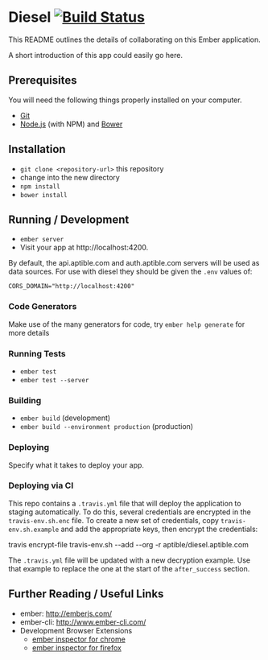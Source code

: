 # Diesel [![Build Status](https://travis-ci.org/aptible/diesel.aptible.com.svg?branch=master)](https://travis-ci.org/aptible/diesel.aptible.com)

This README outlines the details of collaborating on this Ember application.

A short introduction of this app could easily go here.

## Prerequisites

You will need the following things properly installed on your computer.

* [Git](http://git-scm.com/)
* [Node.js](http://nodejs.org/) (with NPM) and [Bower](http://bower.io/)

## Installation

* `git clone <repository-url>` this repository
* change into the new directory
* `npm install`
* `bower install`

## Running / Development

* `ember server`
* Visit your app at http://localhost:4200.

By default, the api.aptible.com and auth.aptible.com servers will be used as
data sources. For use with diesel they should be given the `.env` values of:

```
CORS_DOMAIN="http://localhost:4200"
```

### Code Generators

Make use of the many generators for code, try `ember help generate` for more details

### Running Tests

* `ember test`
* `ember test --server`

### Building

* `ember build` (development)
* `ember build --environment production` (production)

### Deploying

Specify what it takes to deploy your app.

### Deploying via CI

This repo contains a `.travis.yml` file that will deploy the application
to staging automatically. To do this, several credentials are encrypted in
the `travis-env.sh.enc` file. To create a new set of credentials, copy
`travis-env.sh.example` and add the appropriate keys, then encrypt the
credentials:

travis encrypt-file travis-env.sh --add --org -r aptible/diesel.aptible.com

The `.travis.yml` file will be updated with a new decryption example. Use
that example to replace the one at the start of the `after_success` section.

## Further Reading / Useful Links

* ember: http://emberjs.com/
* ember-cli: http://www.ember-cli.com/
* Development Browser Extensions
  * [ember inspector for chrome](https://chrome.google.com/webstore/detail/ember-inspector/bmdblncegkenkacieihfhpjfppoconhi)
  * [ember inspector for firefox](https://addons.mozilla.org/en-US/firefox/addon/ember-inspector/)

